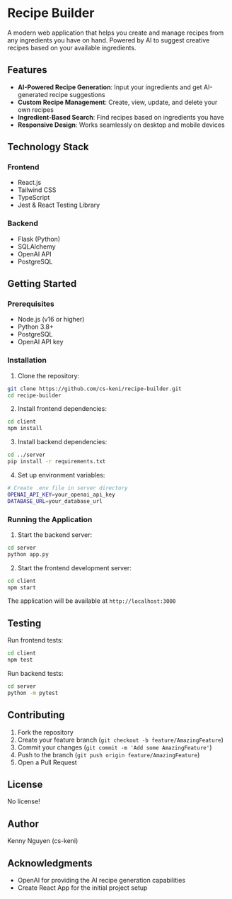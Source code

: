 # Recipe Builder

A modern web application that helps you create and manage recipes from any ingredients you have on hand. Powered by AI to suggest creative recipes based on your available ingredients.

## Features

- **AI-Powered Recipe Generation**: Input your ingredients and get AI-generated recipe suggestions
- **Custom Recipe Management**: Create, view, update, and delete your own recipes
- **Ingredient-Based Search**: Find recipes based on ingredients you have
- **Responsive Design**: Works seamlessly on desktop and mobile devices

## Technology Stack

### Frontend
- React.js
- Tailwind CSS
- TypeScript
- Jest & React Testing Library

### Backend
- Flask (Python)
- SQLAlchemy
- OpenAI API
- PostgreSQL

## Getting Started

### Prerequisites
- Node.js (v16 or higher)
- Python 3.8+
- PostgreSQL
- OpenAI API key

### Installation

1. Clone the repository:

```bash
git clone https://github.com/cs-keni/recipe-builder.git
cd recipe-builder
```

2. Install frontend dependencies:
```bash
cd client
npm install
```

3. Install backend dependencies:
```bash
cd ../server
pip install -r requirements.txt
```

4. Set up environment variables:
```bash
# Create .env file in server directory
OPENAI_API_KEY=your_openai_api_key
DATABASE_URL=your_database_url
```

### Running the Application

1. Start the backend server:
```bash
cd server
python app.py
```

2. Start the frontend development server:
```bash
cd client
npm start
```

The application will be available at `http://localhost:3000`

## Testing

Run frontend tests:
```bash
cd client
npm test
```

Run backend tests:
```bash
cd server
python -m pytest
```

## Contributing

1. Fork the repository
2. Create your feature branch (`git checkout -b feature/AmazingFeature`)
3. Commit your changes (`git commit -m 'Add some AmazingFeature'`)
4. Push to the branch (`git push origin feature/AmazingFeature`)
5. Open a Pull Request

## License

No license!

## Author

Kenny Nguyen (cs-keni)

## Acknowledgments

- OpenAI for providing the AI recipe generation capabilities
- Create React App for the initial project setup
